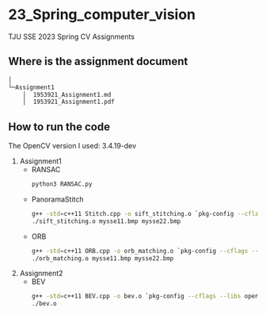 # 23_Spring_computer_vision
TJU SSE 2023 Spring CV Assignments
## Where is the assignment document
```bash
│  
└─Assignment1
    │  1953921_Assignment1.md
    │  1953921_Assignment1.pdf
```
## How to run the code
The OpenCV version I used: 3.4.19-dev
1. Assignment1
    - RANSAC
        ```bash
        python3 RANSAC.py
        ```
    - PanoramaStitch
        ```bash
        g++ -std=c++11 Stitch.cpp -o sift_stitching.o `pkg-config --cflags --libs opencv4`
        ./sift_stitching.o mysse11.bmp mysse22.bmp
        ```
    - ORB
        ```bash
        g++ -std=c++11 ORB.cpp -o orb_matching.o `pkg-config --cflags --libs opencv4`
        ./orb_matching.o mysse11.bmp mysse22.bmp
        ```
2. Assignment2
    - BEV
        ```bash
        g++ -std=c++11 BEV.cpp -o bev.o `pkg-config --cflags --libs opencv4`
        ./bev.o
        ```